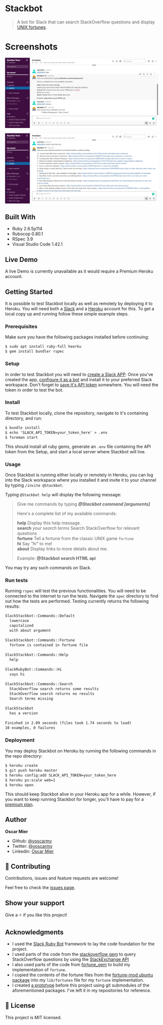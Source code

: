 # Stackbot

> A bot for Slack that can search StackOverflow questions and display [UNIX fortunes](https://en.wikipedia.org/wiki/Fortune_(Unix)).

# Screenshots

![screenshot](screenshots/screenshot1.png)

![screenshot](screenshots/screenshot2.png)

## Built With

- Ruby 2.6.5p114 
- Rubocop 0.80.1
- RSpec 3.9
- Visual Studio Code 1.42.1

## Live Demo

A live Demo is currently unavailable as it would require a Premium Heroku account.


## Getting Started

It is possible to test Stackbot locally as well as remotely by deploying it to Heroku. You will need both a [Slack](https://www.slack.com) and a [Heroku](https://www.heroku.com) account for this. To get a local copy up and running follow these simple example steps.

### Prerequisites

Make sure you have the following packages installed before continuing:

```
$ sudo apt install ruby-full heorku
$ gem install bundler rspec
```

### Setup

In order to test Stackbot you will need to [create a Slack APP](https://api.slack.com/apps/new). Once you've created the app, [configure it as a bot](https://api.slack.com/bot-users) and install it to your preferred Slack workspace. Don't forget to [save it's API token](https://api.slack.com/authentication/token-types#bot) somewhere. You will need the token in order to test the bot.

### Install

To test Stackbot locally, clone the repository, navigate to it's containing directory, and run:

```
$ bundle install
$ echo 'SLACK_API_TOKEN=your_token_here' > .env
$ foreman start
```

This should install all ruby gems, generate an `.env` file containing the API token from the Setup, and start a local server where Stackbot will live.

### Usage

Once Stackbot is running either locally or remotely in Heroku, you can log into the Slack workspace where you installed it and invite it to your channel by typing `/invite @Stackbot`.

Typing `@Stackbot help` will display the following message:

>Give me commands by typing _**@Stackbot command [arguments]**_
>
>Here's a complete list of my available commands:
>
>**help** Display this help message.  
>**search** _your search terms_ Search StackOverflow for relevant questions  
>**fortune** Tell a fortune from the classic UNIX game `fortune`  
>**hi** Say _"hi"_ to me!  
>**about** Display links to more details about me.  
>
>Example: **@Stackbot search HTML api**

You may try any such commands on Slack.

### Run tests

Running `rspec` will test the previous functionalities. You will need to be connected to the internet to run the tests. Navigate the `spec` directory to find out how the tests are performed. Testing currently returns the following results:

```
SlackStackbot::Commands::Default
  lowercase
  capitalized
  with about argument

SlackStackbot::Commands::Fortune
  fortune is contained in fortune file

SlackStackbot::Commands::Help
  help

SlackRubyBot::Commands::Hi
  says hi

SlackStackbot::Commands::Search
  StackOverflow search returns some results
  StackOverflow search returns no results
  Search terms missing

SlackStackbot
  has a version

Finished in 2.09 seconds (files took 1.74 seconds to load)
10 examples, 0 failures
```

### Deployment

You may deploy Stackbot on Heroku by running the following commands in the repo directory:

```
$ heroku create
$ git push heroku master
$ heroku config:add SLACK_API_TOKEN=your_token_here
$ heroku ps:scale web=1
$ heroku open
```

This should keep Stackbot alive in your Heroku app for a while. However, if you want to keep running Stackbot for longer, you'll have to pay for a [premium plan](https://www.heroku.com/pricing).

## Author

**Oscar Mier**
- Github: [@voscarmv](https://github.com/voscarmv)
- Twitter: [@voscarmv](https://twitter.com/voscarmv)
- Linkedin: [Oscar Mier](https://www.linkedin.com/in/oscar-mier-072984196/) 

## 🤝 Contributing

Contributions, issues and feature requests are welcome!

Feel free to check the [issues page](../../issues/).

## Show your support

Give a ⭐️ if you like this project!

## Acknowledgments

- I used the [Slack Ruby Bot](https://github.com/slack-ruby/slack-ruby-bot) framework to lay the code foundation for the project.
- I used parts of the code from the [stackoverflow gem](https://github.com/raysrashmi/ruby-stackoverflow) to query StackOverflow questions by using the [StackExchange API](https://api.stackexchange.com/docs/similar)
- I also used parts of the code from [fortune_gem](https://github.com/nodanaonlyzuul/fortune_gem) to build my implementation of `fortune`.
- I copied the contents of the fortune files from the [fortune-mod ubuntu package](https://launchpad.net/ubuntu/+source/fortune-mod) into my `lib/fortunes` file for my `fortune` implementation.
- I created [a prototype](https://github.com/voscarmv/stackoverflow_slack_bot/tree/feature-branch) before this project using git submodules of the aforementioned packages. I've left it in my repositories for reference.

## 📝 License

This project is MIT licensed.
